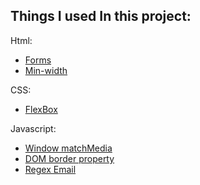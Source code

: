 <!-- @format -->

## Things I used In this project:

Html:

- [Forms](https://www.w3schools.com/HTML/html_forms.asp)
- [Min-width](https://www.w3schools.com/cssref/pr_dim_min-width.php)

CSS:

- [FlexBox](https://www.w3schools.com/css/css3_flexbox.asp)

Javascript:

- [Window matchMedia](https://www.w3schools.com/jsref/met_win_matchmedia.asp)
- [DOM border property](https://www.w3schools.com/jsref/prop_style_border.asp)
- [Regex Email](https://www.simplilearn.com/tutorials/javascript-tutorial/email-validation-in-javascript)
